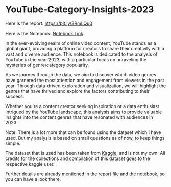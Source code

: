 # YouTube-Category-Insights-2023

Here is the report: https://bit.ly/3RmLQu0

Here is the Notebook: [Notebook Link](https://github.com/codemaahir/YouTube-Category-Insights-2023/blob/master/yt_insights.ipynb).

In the ever-evolving realm of online video content, YouTube stands as a global giant, providing a platform for creators to share their creativity with a vast and diverse audience. This notebook is dedicated to the analysis of YouTube in the year 2023, with a particular focus on unraveling the mysteries of genre/category popularity.

As we journey through the data, we aim to discover which video genres have garnered the most attention and engagement from viewers in the past year. Through data-driven exploration and visualization, we will highlight the genres that have thrived and explore the factors contributing to their success.

Whether you're a content creator seeking inspiration or a data enthusiast intrigued by the YouTube landscape, this analysis aims to provide valuable insights into the content genres that have resonated with audiences in 2023.

Note: There is a lot more that can be found using the dataset which I have used. But my analysis is based on small questions as of now, to keep things simple. 

The dataset that is used has been taken from [Kaggle](https://www.kaggle.com/datasets/nelgiriyewithana/global-youtube-statistics-2023), and is not my own. All credits for the collections and compilation of this dataset goes to the respective kaggle user.

Further details are already mentioned in the report file and the notebook, so you can have a look there.
